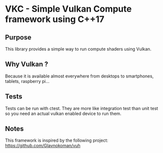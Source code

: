 # VKC - Simple Vulkan Compute framework using C++17

## Purpose

This library provides a simple way to run compute shaders using Vulkan.

## Why Vulkan ?

Because it is available almost everywhere from desktops to smartphones, tablets, raspberry pi...

## Tests

 Tests can be run with ctest. They are more like integration test than unit test so you need an actual vulkan enabled device to run them.

## Notes

 This framework is inspired by the following project: https://github.com/Glavnokoman/vuh
